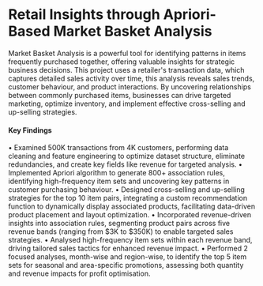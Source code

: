 # Retail Insights through Apriori-Based Market Basket Analysis
Market Basket Analysis is a powerful tool for identifying patterns in items frequently purchased together, offering valuable insights for strategic business decisions. This project uses a retailer's transaction data, which captures detailed sales activity over time, this analysis reveals sales trends, customer behaviour, and product interactions. By uncovering relationships between commonly purchased items, businesses can drive targeted marketing, optimize inventory, and implement effective cross-selling and up-selling strategies.
#### Key Findings
• Examined 500K transactions from 4K customers, performing data cleaning and feature engineering to optimize dataset structure, eliminate redundancies, and create key fields like revenue for targeted analysis.
• Implemented Apriori algorithm to generate 800+ association rules, identifying high-frequency item sets and uncovering key patterns in customer purchasing behaviour.
• Designed cross-selling and up-selling strategies for the top 10 item pairs, integrating a custom recommendation function to dynamically display associated products, facilitating data-driven product placement and layout optimization.
• Incorporated revenue-driven insights into association rules, segmenting product pairs across five revenue bands (ranging from $3K to $350K) to enable targeted sales strategies.
• Analysed high-frequency item sets within each revenue band, driving tailored sales tactics for enhanced revenue impact.
• Performed 2 focused analyses, month-wise and region-wise, to identify the top 5 item sets for seasonal and area-specific promotions, assessing both quantity and revenue impacts for profit optimisation.
